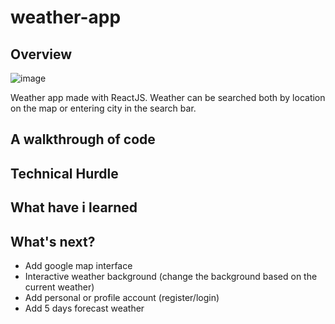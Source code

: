 # weather-app

## Overview

![image](https://user-images.githubusercontent.com/56638238/132799069-9f0a90c0-6450-4b30-9189-e262c5ef396c.png)



Weather app made with ReactJS. Weather can be searched both by location on the map or entering city in the search bar. 

## A walkthrough of code


## Technical Hurdle


## What have i learned


## What's next?

- Add google map interface
- Interactive weather background (change the background based on the current weather)
- Add personal or profile account (register/login)
- Add 5 days forecast weather
